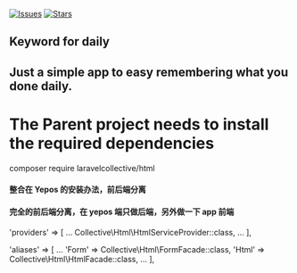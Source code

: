[![Issues](https://img.shields.io/github/issues/kevin416/memory_keyword.svg?style=flat-square)](https://github.com/kevin416/memory_keyword/issues)
[![Stars](https://img.shields.io/github/stars/kevin416/memory_keyword.svg?style=flat-square)](https://github.com/kevin416/memory_keyword/stargazers)

## Keyword for daily

## Just a simple app to easy remembering what you done daily.

# The Parent project needs to install the required dependencies

composer require laravelcollective/html


#### 整合在 Yepos 的安装办法，前后端分离


#### 完全的前后端分离，在 yepos 端只做后端，另外做一下 app 前端

'providers' => [
...
Collective\Html\HtmlServiceProvider::class,
...
],

'aliases' => [
...
'Form' => Collective\Html\FormFacade::class,
'Html' => Collective\Html\HtmlFacade::class,
...
],
